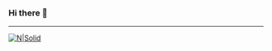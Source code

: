 ### Hi there 👋

<!--
**NkululekoMbhele/NkululekoMbhele** is a ✨ _special_ ✨ repository because its `README.md` (this file) appears on your GitHub profile.

Here are some ideas to get you started:

- 🔭 I’m currently working on ...
- 🌱 I’m currently learning ...
- 👯 I’m looking to collaborate on ...
- 🤔 I’m looking for help with ...
- 💬 Ask me about ...
- 📫 How to reach me: ...
- 😄 Pronouns: ...
- ⚡ Fun fact: ...
-->


---


[![N|Solid](https://cldup.com/dTxpPi9lDf.thumb.png)](https://nodesource.com/products/nsolid)


